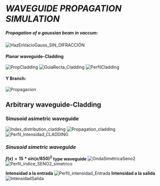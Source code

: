 # **_WAVEGUIDE PROPAGATION SIMULATION_**

##### **Propagation of a gaussian beam in vaccum:**
![HazEnVacioGauss_SIN_DIFRACCIÓN](https://github.com/user-attachments/assets/ed7c5b52-6804-4a54-aacf-d319671c0688)

#### **Planar waveguide-Cladding**
![PropCladding](https://github.com/user-attachments/assets/e080532a-c84e-45ab-bd0b-be1f552d2ef7)
![GuiaRecta_Cladding](https://github.com/user-attachments/assets/96c85753-6d49-46d3-9a27-05b5bd295b32)
![PerfilCladding](https://github.com/user-attachments/assets/837bafb4-feb2-445b-86d5-2455fdd35321)

#### **Y Branch:**
![Propagacion](https://github.com/user-attachments/assets/0176f62e-2f28-4369-9305-a0db540e96ba)

## **Arbitrary waveguide-Cladding**
### **Sinusoid asimetric waveguide**
![Index_distribution_cladding](https://github.com/user-attachments/assets/f8e5b42c-362e-45be-9e3a-a7b236039636)
![Propagation_cladding](https://github.com/user-attachments/assets/c04ae349-863b-4b34-8e24-8d0b21db4e5b)
![Perfil_Intensidad_CLADDING](https://github.com/user-attachments/assets/aff6347a-da5d-4a59-9d66-516fcadf1947)

### *Sinusoid simetric waveguide*
**$f(x) = 15*sin(x/850)^2$ type waveguide**
![OndaSimétricaSeno2](https://github.com/user-attachments/assets/378b8fa9-b771-4cf7-b148-5fe70f00e61e)
![Perfil_indice_SENO2_simetrico](https://github.com/user-attachments/assets/958fcb57-1bf5-40eb-9761-b8ecc3e0e5ed)

**Intensidad a la entrada**
![Perfil_intensidad_Entrada](https://github.com/user-attachments/assets/7ac4c146-b4e0-46c3-92c5-d29459faeb82)
**Intensidad a la salida**
![IntensidadSalida](https://github.com/user-attachments/assets/9218a549-30b3-45fe-adf4-14a68ca688f1)


